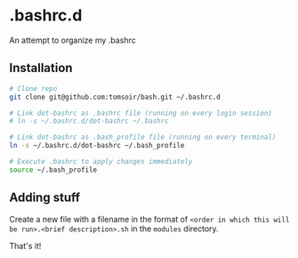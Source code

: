 # .bashrc.d
An attempt to organize my .bashrc

## Installation
```bash
# Clone repo
git clone git@github.com:tomsoir/bash.git ~/.bashrc.d

# Link dot-bashrc as .bashrc file (running on every login session)
# ln -s ~/.bashrc.d/dot-bashrc ~/.bashrc

# Link dot-bashrc as .bash_profile file (running on every terminal)
ln -s ~/.bashrc.d/dot-bashrc ~/.bash_profile

# Execute .bashrc to apply changes immediately
source ~/.bash_profile
```

## Adding stuff
Create a new file with a filename in the format of `<order in which this will be run>.<brief description>.sh` in the `modules` directory.

That's it!
